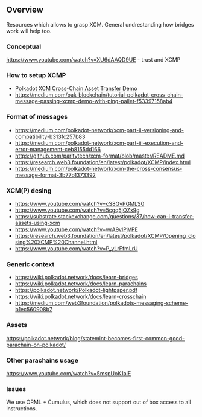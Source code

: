 ## Overview

Resources which allows to grasp  XCM. General undrestanding how bridges work will help too.

### Conceptual

https://www.youtube.com/watch?v=XU6dAAQD9UE - trust and XCMP

### How to setup XCMP

- [Polkadot XCM Cross-Chain Asset Transfer Demo](https://medium.com/oak-blockchain/polkadot-xcm-cross-chain-asset-transfer-demo-53aa9a2e97a7)
- https://medium.com/oak-blockchain/tutorial-polkadot-cross-chain-message-passing-xcmp-demo-with-ping-pallet-f53397158ab4

### Format of messages

- https://medium.com/polkadot-network/xcm-part-ii-versioning-and-compatibility-b313fc257b83
- https://medium.com/polkadot-network/xcm-part-iii-execution-and-error-management-ceb8155dd166
- https://github.com/paritytech/xcm-format/blob/master/README.md
- https://research.web3.foundation/en/latest/polkadot/XCMP/index.html
- https://medium.com/polkadot-network/xcm-the-cross-consensus-message-format-3b77b1373392

### XCM(P) desing

- https://www.youtube.com/watch?v=cS8GvPGMLS0
- https://www.youtube.com/watch?v=5cgq5jOZx9g
- https://substrate.stackexchange.com/questions/37/how-can-i-transfer-assets-using-xcm
- https://www.youtube.com/watch?v=wrA9vlPjVPE
- https://research.web3.foundation/en/latest/polkadot/XCMP/Opening_closing%20XCMP%20Channel.html
- https://www.youtube.com/watch?v=P_yLrFfmLrU 

### Generic context

- https://wiki.polkadot.network/docs/learn-bridges
- https://wiki.polkadot.network/docs/learn-parachains
- https://polkadot.network/Polkadot-lightpaper.pdf
- https://wiki.polkadot.network/docs/learn-crosschain
- https://medium.com/web3foundation/polkadots-messaging-scheme-b1ec560908b7

### Assets

https://polkadot.network/blog/statemint-becomes-first-common-good-parachain-on-polkadot/


### Other parachains usage

https://www.youtube.com/watch?v=5mspUoK1aIE

### Issues

We use ORML + Cumulus, which does not support out of box access to all instructions.
